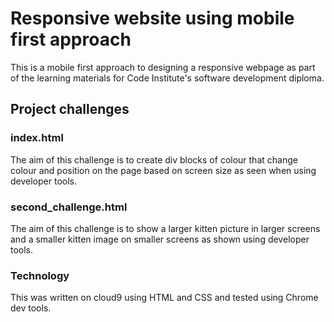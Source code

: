 # Responsive website using mobile first approach
This is a mobile first approach to designing a responsive webpage as part of the 
learning materials for Code Institute's software development diploma.
## Project challenges
### index.html
The aim of this challenge is to create div blocks of colour that change colour and 
position on the page based on screen size as seen when using developer tools.
### second_challenge.html
The aim of this challenge is to show a larger kitten picture in larger screens and a smaller
kitten image on smaller screens as shown using developer tools.
### Technology
This was written on cloud9 using HTML and CSS and tested using Chrome dev tools.